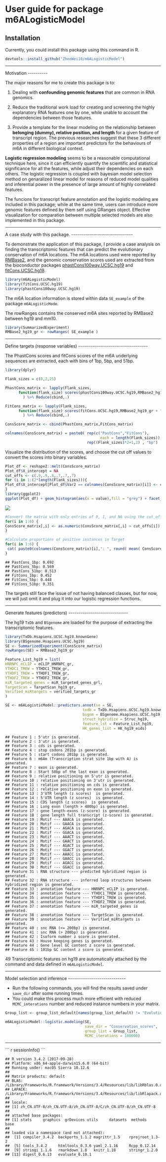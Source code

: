 User guide for package m6ALogisticModel
================

Installation
------------

Currently, you could install this package using this command in R.

``` r
devtools::install_github("ZhenWei10/m6ALogisticModel")
```

<hr/>
Motivation
----------

The major reasons for me to create this package is to:

1.  Dealing with **confounding genomic features** that are common in RNA genomics.

2.  Reduce the traditional work load for creating and screening the highly explanatory RNA features one by one, while unable to account the dependencies between those features.

3.  Provide a template for the linear modeling on the relationship between **belonging (dummy), relative position, and length** for a given feature of transcript region. The previous researches suggest that these 3 different properties of a region are important predictors for the behaviours of m6A in different biological context.

**Logistic regression modeling** seems to be a reasonable computational technique here, since it can efficiently quantify the scientific and statistical significance for all the features, while adjust their dependencies on each others. The logistic regression is coupled with bayesian model selection method on genaralized linear model for reasons of reduced model qualities and inferential power in the presence of large amount of highly correlated features.

The funcions for transcript feature annotation and the logistic modeling are included in this package; while at the same time, users can introduce more genomic features defined by them self using GRanges object. Effective visualization for comparation between multiple selected models are also implemented in this package.

<hr/>
A case study with this package.
-------------------------------

To demonstrate the application of this package, I provide a case analysis on finding the transcriptomic features that can predict the evolutionary conservation of m6A locations. The m6A locations used were reported by [RMBase2](http://rna.sysu.edu.cn/rmbase/), and the genomic conservation scores used are extracted from the bioconductor packages [phastCons100way.UCSC.hg19](http://www.bioconductor.org/packages/release/data/annotation/html/phastCons100way.UCSC.hg19.html) and [fitCons.UCSC.hg19](http://www.bioconductor.org/packages/release/data/annotation/html/fitCons.UCSC.hg19.html).

``` r
library(m6ALogisticModel)
library(fitCons.UCSC.hg19)
library(phastCons100way.UCSC.hg19)
```

The m6A location information is stored within data `SE_example` of the package `m6ALogisticMode`.

The rowRanges contains the conserved m6A sites reported by RMBase2 between hg19 and mm10.

``` r
library(SummarizedExperiment)
RMBase2_hg19_gr <- rowRanges( SE_example )
```

<hr/>
Define targets (response variables)
-----------------------------------

The PhastCons scores and fitCons scores of the m6A underlying sequences are extracted, each with bins of 1bp, 5bp, and 51bp.

``` r
library(dplyr)

Flank_sizes = c(0,2,25)

PhastCons_matrix <- lapply(Flank_sizes, 
      function(flank_size) scores(phastCons100way.UCSC.hg19,RMBase2_hg19_gr + flank_size)$scores
        ) %>% Reduce(cbind,.)

FitCons_matrix <- lapply(Flank_sizes, 
      function(flank_size) scores(fitCons.UCSC.hg19,RMBase2_hg19_gr + flank_size)$scores
        ) %>% Reduce(cbind,.)

ConsScore_matrix <- cbind(PhastCons_matrix,FitCons_matrix)

colnames(ConsScore_matrix) = paste0( rep(c("PastCons","FitCons"),
                                           each = length(Flank_sizes)),"_",
                                     rep((Flank_sizes)*2+1,2) , "bp")
```

Visualize the distribution of the scores, and choose the cut off values to convert the scores into binary variables.

``` r
Plot_df <- reshape2::melt(ConsScore_matrix)
Plot_df$X_intercept = NA
cut_offs <- c(.9,.9,.8,.7,.7,.7)
for (i in 1:(2*length(Flank_sizes))){
Plot_df$X_intercept[Plot_df$Var2 == colnames(ConsScore_matrix)[i]] <- cut_offs[i]
}
library(ggplot2)
ggplot(Plot_df) + geom_histogram(aes(x = value),fill = "grey") + facet_wrap(~Var2, nrow = 2, scales = "free_y") + theme_classic() + geom_vline(aes(xintercept = X_intercept),colour = "blue")
```

<img src="README_files/figure-markdown_github/unnamed-chunk-5-1.png" style="display: block; margin: auto;" />

``` r
#Convert the matrix with only entries of 0, 1, and NA using the cut_off defined above
for(i in 1:6) {
ConsScore_matrix[,i] <- as.numeric(ConsScore_matrix[,i] > cut_offs[i])
}

#Calculate proportions of positive instances in Target
for(i in 1:6) {
 cat( paste0(colnames(ConsScore_matrix)[i],": ", round( mean( ConsScore_matrix[,i],na.rm = T) ,3) , "\n"))
}
```

    ## PastCons_1bp: 0.692
    ## PastCons_5bp: 0.569
    ## PastCons_51bp: 0.513
    ## FitCons_1bp: 0.452
    ## FitCons_5bp: 0.448
    ## FitCons_51bp: 0.351

The targets still face the issue of not having balanced classes, but for now, we will just omit it and plug it into our logistic regression functions.

<hr/>
Generate features (predictors)
------------------------------

The hg19 `TxDb` and `BSgenome` are loaded for the purpose of extracting the transcriptomic features.

``` r
library(TxDb.Hsapiens.UCSC.hg19.knownGene)
library(BSgenome.Hsapiens.UCSC.hg19)
SE <- SummarizedExperiment(ConsScore_matrix)
rowRanges(SE) = RMBase2_hg19_gr

Feature_List_hg19 = list(
HNRNPC_eCLIP = eCLIP_HNRNPC_gr,
YTHDC1_TREW = YTHDC1_TREW_gr,
YTHDF1_TREW = YTHDF1_TREW_gr,
YTHDF2_TREW = YTHDF2_TREW_gr,
miR_targeted_genes = miR_targeted_genes_grl,
TargetScan = TargetScan_hg19_gr,
Verified_miRtargets = verified_targets_gr
)

SE <- m6ALogisticModel::predictors.annot(se = SE,
                                   txdb = TxDb.Hsapiens.UCSC.hg19.knownGene,
                                   bsgnm = BSgenome.Hsapiens.UCSC.hg19,
                                   struct_hybridize = Struc_hg19,
                                   feature_lst = Feature_List_hg19,
                                   HK_genes_list = HK_hg19_eids)
```

    ## Feature 1 : 5'utr is generated.
    ## Feature 2 : 3'utr is generated.
    ## Feature 3 : cds is generated.
    ## Feature 4 : stop codons 201bp is generated.
    ## Feature 5 : start codons 201bp is generated.
    ## Feature 6 : m6Am (Transcription strat site 1bp with A) is generated.
    ## Feature 7 : exon is generated.
    ## Feature 8 : Start 50bp of the last exon is generated.
    ## Feature 9 : relative positioning on 5'utr is generated.
    ## Feature 10 : relative positioning on 3'utr is generated.
    ## Feature 11 : relative positioning on cds is generated.
    ## Feature 12 : relative positioning on exon is generated.
    ## Feature 13 : 3'UTR length (z scores)  is generated.
    ## Feature 14 : 5'UTR length (z scores)  is generated.
    ## Feature 15 : CDS length (z scores)  is generated.
    ## Feature 16 : Long exon (length > 400bp) is generated.
    ## Feature 17 : gene length-exons (z-score) is generated.
    ## Feature 18 : gene length full transcript (z-score) is generated.
    ## Feature 19 : Motif --- AAACA is generated.
    ## Feature 20 : Motif --- GAACA is generated.
    ## Feature 21 : Motif --- AGACA is generated.
    ## Feature 22 : Motif --- GGACA is generated.
    ## Feature 23 : Motif --- AAACT is generated.
    ## Feature 24 : Motif --- GAACT is generated.
    ## Feature 25 : Motif --- AGACT is generated.
    ## Feature 26 : Motif --- GGACT is generated.
    ## Feature 27 : Motif --- AAACC is generated.
    ## Feature 28 : Motif --- GAACC is generated.
    ## Feature 29 : Motif --- AGACC is generated.
    ## Feature 30 : Motif --- GGACC is generated.
    ## Feature 31 : RNA structure --- predicted hybridized region is generated.
    ## Feature 32 : RNA structure --- inferred loop structures between hybridized region is generated.
    ## Feature 33 : annotation feature --- HNRNPC_eCLIP is generated.
    ## Feature 34 : annotation feature --- YTHDC1_TREW is generated.
    ## Feature 35 : annotation feature --- YTHDF1_TREW is generated.
    ## Feature 36 : annotation feature --- YTHDF2_TREW is generated.
    ## Feature 37 : annotation feature --- miR_targeted_genes is generated.
    ## Feature 38 : annotation feature --- TargetScan is generated.
    ## Feature 39 : annotation feature --- Verified_miRtargets is generated.
    ## Feature 40 : snc RNA (<= 200bp) is generated.
    ## Feature 41 : snc RNA (> 200bp) is generated.
    ## Feature 42 : Isoform number z score is generated.
    ## Feature 43 : House keeping genes is generated.
    ## Feature 44 : Gene level GC content z score is generated.
    ## Feature 45 : 101bp GC content z score is generated.

49 Transcriptomic features on hg19 are automatically attached by the command and data defined in `m6ALogisticModel`.

<hr/>
Model selection and inference
-----------------------------

-   Run the following commands, you will find the results saved under `save_dir` after some running times.
-   You could make this process much more efficient with reduced `MCMC_interations` number and reduced instance numbers in your matrix.

``` r
Group_list <- group_list_default[names(group_list_default) != "Evolution"]

m6ALogisticModel::logistic.modeling(SE,
                                    save_dir = "Conservation_scores",
                                    group_list = Group_list,
                                    MCMC_iterations = 100000)
```

<hr/>
``` r
sessionInfo()
```

    ## R version 3.4.2 (2017-09-28)
    ## Platform: x86_64-apple-darwin15.6.0 (64-bit)
    ## Running under: macOS Sierra 10.12.6
    ## 
    ## Matrix products: default
    ## BLAS: /Library/Frameworks/R.framework/Versions/3.4/Resources/lib/libRblas.0.dylib
    ## LAPACK: /Library/Frameworks/R.framework/Versions/3.4/Resources/lib/libRlapack.dylib
    ## 
    ## locale:
    ## [1] zh_CN.UTF-8/zh_CN.UTF-8/zh_CN.UTF-8/C/zh_CN.UTF-8/zh_CN.UTF-8
    ## 
    ## attached base packages:
    ## [1] stats     graphics  grDevices utils     datasets  methods   base     
    ## 
    ## loaded via a namespace (and not attached):
    ##  [1] compiler_3.4.2  backports_1.1.2 magrittr_1.5    rprojroot_1.3-2
    ##  [5] tools_3.4.2     htmltools_0.3.6 yaml_2.1.16     Rcpp_0.12.14   
    ##  [9] stringi_1.1.6   rmarkdown_1.8   knitr_1.18      stringr_1.2.0  
    ## [13] digest_0.6.13   evaluate_0.10.1
